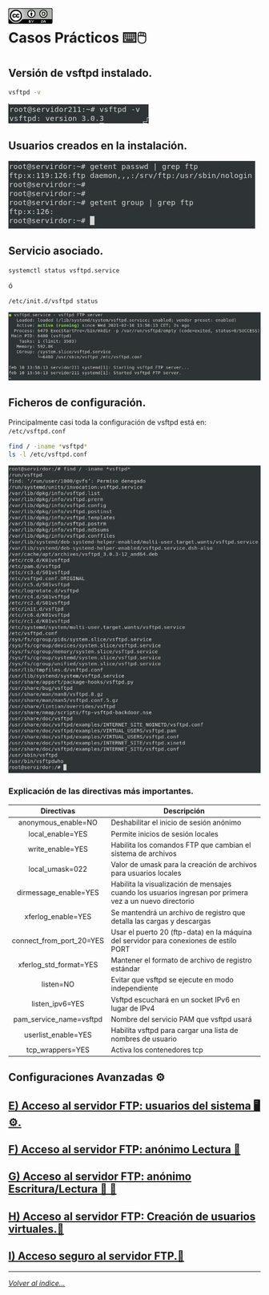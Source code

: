 <img src="../imagenes/MI-LICENCIA88x31.png" style="float: left; margin-right: 10px;" />

# Casos Prácticos ⌨️🖱️

## Versión de vsftpd instalado.

```bash
vsftpd -v
```

![version vsftpd](../imagenes/vsftpdVersion.jpg)

## Usuarios creados en la instalación.

![version vsftpd](../imagenes/usuariosYGrupos.jpg)

## Servicio asociado.

```bash
systemctl status vsftpd.service
```
ó

```bash
/etc/init.d/vsftpd status
```

![servicio vsftp](../imagenes/estadoServicioInstalacion.jpg)

## Ficheros de configuración.

Principalmente casi toda la configuración de vsftpd está en: `/etc/vsftpd.conf`

```bash
find / -iname *vsftpd*
ls -l /etc/vsftpd.conf
```

![servicio vsftp](../imagenes/busquedaDeFicheros.jpg)

### Explicación de las directivas más importantes.


|Directivas  | Descripción  |
|:---------:|---------|
|anonymous_enable=NO|Deshabilitar el inicio de sesión anónimo|
|local_enable=YES|Permite inicios de sesión locales|		 
|write_enable=YES|Habilita los comandos FTP que cambian el sistema de archivos|		 
|local_umask=022|Valor de umask para la creación de archivos para usuarios locales|		     
|dirmessage_enable=YES| Habilita la visualización de mensajes cuando los usuarios ingresan por primera vez a un nuevo directorio |	 
|xferlog_enable=YES|Se mantendrá un archivo de registro que detalla las cargas y descargas|		 
|connect_from_port_20=YES|Usar el puerto 20 (ftp-data) en la máquina del servidor para conexiones de estilo PORT| 
|xferlog_std_format=YES|Mantener el formato de archivo de registro estándar|   
|listen=NO|Evitar que vsftpd se ejecute en modo independiente|   			 
|listen_ipv6=YES|Vsftpd escuchará en un socket IPv6 en lugar de IPv4|		     
|pam_service_name=vsftpd|Nombre del servicio PAM que vsftpd usará|
|userlist_enable=YES|Habilita vsftpd para cargar una lista de nombres de usuario|
|tcp_wrappers=YES|Activa los contenedores tcp |

## Configuraciones Avanzadas ⚙️

## [E) Acceso al servidor FTP: usuarios del sistema 🖥️⚙️.](CasosPracticosApartados/AccesoUsuariosDelSistema.md)
## [F) Acceso al servidor FTP: anónimo Lectura 📃](CasosPracticosApartados/anonimoLecutura.md)
## [G) Acceso al servidor FTP: anónimo Escritura/Lectura 📃 📝](CasosPracticosApartados/anonimoEscrituraLectura.md)
## [H) Acceso al servidor FTP: Creación de usuarios virtuales.👥](CasosPracticosApartados/LOREMIPSUM.md)
## [I) Acceso seguro al servidor FTP.🔐](CasosPracticosApartados/LOREMIPSUM.md)

________________________________________
*[Volver al índice...](../README.md)*